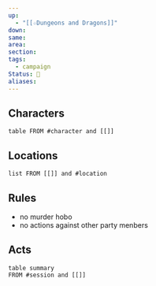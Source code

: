 ```yaml
---
up:
  - "[[☆Dungeons and Dragons]]"
down: 
same: 
area: 
section: 
tags:
  - campaign
Status: 🌱
aliases:
---
```

## Characters

```dataview
table FROM #character and [[]]
```

## Locations
```dataview
list FROM [[]] and #location 
```
## Rules
- no murder hobo
- no actions against other party menbers


## Acts
```dataview
table summary
FROM #session and [[]]
```
